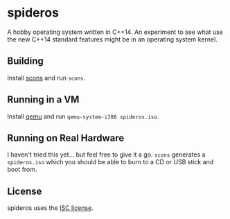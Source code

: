 spideros
========
A hobby operating system written in C++14. An experiment to see what use the new
C++14 standard features might be in an operating system kernel.


Building
--------
Install [scons](http://scons.org/) and run `scons`.


Running in a VM
---------------
Install [qemu](http://wiki.qemu.org/) and run `qemu-system-i386 spideros.iso`.


Running on Real Hardware
------------------------
I haven't tried this yet... but feel free to give it a go. `scons` generates a
`spideros.iso` which you should be able to burn to a CD or USB stick and boot
from.


License
-------
spideros uses the [ISC license](http://en.wikipedia.org/wiki/ISC_license).
